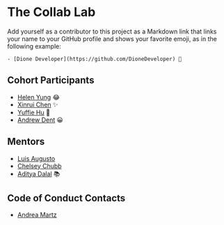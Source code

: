 # The Collab Lab

Add yourself as a contributor to this project as a Markdown link that links your name to your GitHub profile and shows your favorite emoji, as in the following example:

    - [Dione Developer](https://github.com/DioneDeveloper) 💅

## Cohort Participants

- [Helen Yung](https://github.com/h-yung) 😂
- [Xinrui Chen](https://github.com/xynree) ✨
- [Yuffie Hu](https://github.com/yuff1006) 🌿
- [Andrew Dent](https://github.com/andentx) 😀

## Mentors

- [Luis Augusto](https://github.com/luisaugusto)
- [Chelsey Chubb](https://github.com/chelseychubb)
- [Aditya Dalal](https://github.com/adidalal) :books:

## Code of Conduct Contacts

- [Andrea Martz](https://github.com/andreamartz)
